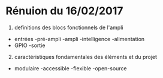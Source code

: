 # Rénuion du 16/02/2017

1) definitions des blocs fonctionnels de l'ampli
  - entrées
  -pré-ampli
  -ampli
  -intelligence
  -alimentation
  - GPIO
  -sortie
  
2) caractéristiques fondamentales des éléments et du projet
  - modulaire
  -accessible
  -flexible
  -open-source
  
